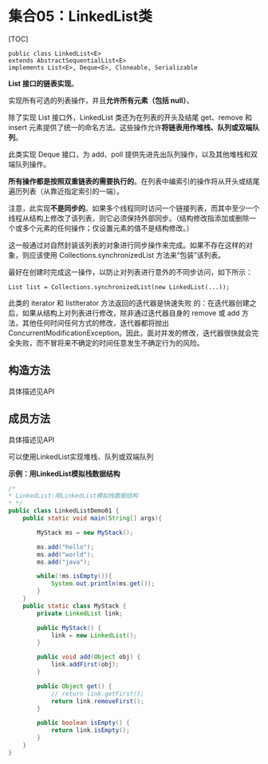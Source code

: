 # 集合05：LinkedList类

[TOC]

	public class LinkedList<E>
	extends AbstractSequentialList<E>
	implements List<E>, Deque<E>, Cloneable, Serializable

**List 接口的链表实现**。

实现所有可选的列表操作，并且**允许所有元素（包括 null）**。

除了实现 List 接口外，LinkedList 类还为在列表的开头及结尾 get、remove 和 insert 元素提供了统一的命名方法。这些操作允许**将链表用作堆栈、队列或双端队列**。

此类实现 Deque 接口，为 add、poll 提供先进先出队列操作，以及其他堆栈和双端队列操作。

**所有操作都是按照双重链表的需要执行的**。在列表中编索引的操作将从开头或结尾遍历列表（从靠近指定索引的一端）。

注意，此实现**不是同步的**。如果多个线程同时访问一个链接列表，而其中至少一个线程从结构上修改了该列表，则它必须保持外部同步。（结构修改指添加或删除一个或多个元素的任何操作；仅设置元素的值不是结构修改。）

这一般通过对自然封装该列表的对象进行同步操作来完成。如果不存在这样的对象，则应该使用 Collections.synchronizedList 方法来“包装”该列表。

最好在创建时完成这一操作，以防止对列表进行意外的不同步访问，如下所示： 

	List list = Collections.synchronizedList(new LinkedList(...));

此类的 iterator 和 listIterator 方法返回的迭代器是快速失败 的：在迭代器创建之后，如果从结构上对列表进行修改，除非通过迭代器自身的 remove 或 add 方法，其他任何时间任何方式的修改，迭代器都将抛出 ConcurrentModificationException。因此，面对并发的修改，迭代器很快就会完全失败，而不冒将来不确定的时间任意发生不确定行为的风险。 

## 构造方法

具体描述见API

## 成员方法

具体描述见API

可以使用LinkedList实现堆栈、队列或双端队列

**示例：用LinkedList模拟栈数据结构**

```java
/*
* LinkedList:用LinkedList模拟栈数据结构
* */
public class LinkedListDemo01 {
    public static void main(String[] args){

        MyStack ms = new MyStack();

        ms.add("hello");
        ms.add("world");
        ms.add("java");

        while(!ms.isEmpty()){
            System.out.println(ms.get());
        }
    }
    public static class MyStack {
        private LinkedList link;

        public MyStack() {
            link = new LinkedList();
        }

        public void add(Object obj) {
            link.addFirst(obj);
        }

        public Object get() {
            // return link.getFirst();
            return link.removeFirst();
        }

        public boolean isEmpty() {
            return link.isEmpty();
        }
    }
}

```